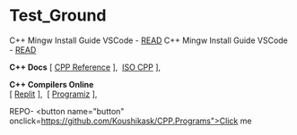 ﻿# Test_Ground
C++ Mingw Install Guide VSCode - <a href="http://code.visualstudio.com/docs/cpp/config-mingw">READ</a>
C++ Mingw Install Guide VSCode - <a href="http://code.visualstudio.com/docs/cpp/config-mingw">READ</a>

<strong>C++ Docs</strong>
    [ <a href="https://en.cppreference.com/w/">CPP Reference</a> ],&nbsp;
    <a href="https://isocpp.org/">ISO CPP</a> ],&nbsp;

<strong>C++ Compilers Online</strong><br/>
    [ <a href="https://replit.com/languages/cpp" >Replit</a> ],&nbsp;
    [ <a href="https://www.programiz.com/cpp-programming/online-compiler/" >Programiz</a> ],&nbsp;
    
REPO- <button name="button" onclick=https://github.com/Koushikask/CPP.Programs">Click me</button>
